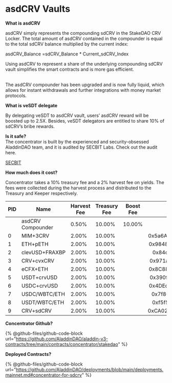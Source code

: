 # asdCRV Vaults

**What is asdCRV**

asdCRV simply represents the compounding sdCRV in the StakeDAO CRV Locker. The total amount of asdCRV contained in the compounder is equal to the total sdCRV balance multiplied by the current index:

asdCRV\_Balance =sdCRV\_Balance \* Current\_sdCRV\_Index

Using asdCRV to represent a share of the underlying compounding sdCRV vault simplifies the smart contracts and is more gas efficient.

\
The asdCRV compounder has been upgraded and is now fully liquid, which allows for instant withdrawals and further integrations with money market protocols.



**What is veSDT delegate**

By delegating veSDT to asdCRV vault, users’ asdCRV reward will be boosted up to 2.5X. Besides, veSDT delegators are entitled to share 10% of sdCRV’s bribe rewards.



**Is it safe?**\
The concentrator is built by the experienced and security-obsessed AladdinDAO team, and it is audited by SECBIT Labs. Check out the audit here.

[SECBIT](https://github.com/AladdinDAO/aladdin-v3-contracts/blob/main/audit-reports/SECBIT\_sdCRV\_Report\_v1.0\_20230202.pdf)



**How much does it cost?**

Concentrator takes a 10% treasury fee and a 2% harvest fee on yields. The fees were collected during the harvest process and distributed to the Treasury and Keeper respectively.



<table><thead><tr><th width="84">PID</th><th>Name</th><th>Harvest Fee</th><th>Treasury Fee</th><th>Boost Fee</th><th data-hidden align="center">Underlying</th><th data-hidden align="center">Strategy</th><th data-hidden>Notes</th></tr></thead><tbody><tr><td></td><td>asdCRV Compounder</td><td>0.50%</td><td>10.00%</td><td>10.00%</td><td align="center"></td><td align="center"></td><td></td></tr><tr><td>0</td><td>MIM+3CRV</td><td>2.00%</td><td>10.00%</td><td></td><td align="center">0x5a6A4D54456819380173272A5E8E9B9904BdF41B</td><td align="center">0x3125FC8b81593B39baC2590C58c48CB417e5D859</td><td></td></tr><tr><td>1</td><td>ETH+pETH</td><td>2.00%</td><td>10.00%</td><td></td><td align="center">0x9848482da3Ee3076165ce6497eDA906E66bB85C5</td><td align="center">0xB634b550BE88c968e21DCBC68BCb96D39F75B06C</td><td></td></tr><tr><td>2</td><td>clevUSD+FRAXBP</td><td>2.00%</td><td>10.00%</td><td></td><td align="center">0x84c333e94aea4a51a21f6cf0c7f528c50dc7592c</td><td align="center">0x6deaF124A8bFb8616B994B4fD55544A68062C274</td><td></td></tr><tr><td>3</td><td>CRV+cvxCRV</td><td>2.00%</td><td>10.00%</td><td></td><td align="center">0x971add32Ea87f10bD192671630be3BE8A11b8623</td><td align="center">0x4cDB0e8CEC25d134948F5c26395B529D0F17042D</td><td></td></tr><tr><td>4</td><td>eCFX+ETH</td><td>2.00%</td><td>10.00%</td><td></td><td align="center">0x8C88538688aca3b733aD08b12BEe4574c0C00907</td><td align="center">0xEb6Bcc57dF50F007Da79c12CC1790153CC3352ec</td><td></td></tr><tr><td>5</td><td>USDT+crvUSD</td><td>2.00%</td><td>10.00%</td><td></td><td align="center">0x390f3595bCa2Df7d23783dFd126427CCeb997BF4</td><td align="center">0x44d5c2Ad61cfa4d01D79ef11b4feE6C9d6616Ba6</td><td></td></tr><tr><td>6</td><td>USDC+crvUSD</td><td>2.00%</td><td>10.00%</td><td></td><td align="center">0x4DEcE678ceceb27446b35C672dC7d61F30bAD69E</td><td align="center">0xE1c863E0Bb81717dEa24a477eC23AD8602340198</td><td></td></tr><tr><td>7</td><td>USDC/WBTC/ETH</td><td>2.00%</td><td>10.00%</td><td></td><td align="center">0x7f86bf177dd4f3494b841a37e810a34dd56c829b</td><td align="center">0x297DB2492E7B26CC800C6e4a5ebf4FA84ff53aA3</td><td></td></tr><tr><td>8</td><td>USDT/WBTC/ETH</td><td>2.00%</td><td>10.00%</td><td></td><td align="center">0xf5f5b97624542d72a9e06f04804bf81baa15e2b4</td><td align="center">0xF01Bd63cAB35e9D7EfC0e3684bDda33D49EdA51f</td><td></td></tr><tr><td>9</td><td>CRV+sdCRV</td><td>2.00%</td><td>10.00%</td><td></td><td align="center">0xCA0253A98D16e9C1e3614caFDA19318EE69772D0</td><td align="center">0x4e5854A9fB8CBE4f9196D30dE5014FCe9699295c</td><td></td></tr></tbody></table>

**Concentrator Github?**

{% @github-files/github-code-block url="https://github.com/AladdinDAO/aladdin-v3-contracts/tree/main/contracts/concentrator/stakedao" %}

**Deployed Contracts?**



{% @github-files/github-code-block url="https://github.com/AladdinDAO/deployments/blob/main/deployments.mainnet.md#concentrator-for-sdcrv" %}
